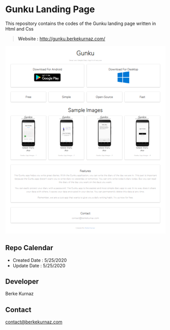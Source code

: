 # Gunku Landing Page
This repository contains the codes of the Gunku landing page written in Html and Css

> **Website :** http://gunku.berkekurnaz.com/

[![N|OnlineView](https://raw.githubusercontent.com/Gunku-Diary-App/gunku_landing_page/master/landing.png)]()

## Repo Calendar
- Created Date : 5/25/2020
- Update Date  : 5/25/2020

## Developer
Berke Kurnaz

## Contact
contact@berkekurnaz.com
